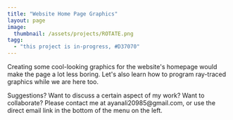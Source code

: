```yaml
---
title: "Website Home Page Graphics"
layout: page
image:
  thumbnail: /assets/projects/ROTATE.png
tagg:
  - "this project is in-progress, #D37070"
---
```

Creating some cool-looking graphics for the website's homepage would make the page a lot less boring. Let's also learn how to program ray-traced graphics while we are here too.

<div class="content-container" data-bg-image="/assets/images/chevron2.png">
    Suggestions? Want to discuss a certain aspect of my work? Want to collaborate? Please contact me at ayanali20985@gmail.com, or use the direct email link in the bottom of the menu on the left.
</div>